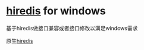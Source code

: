 # [hiredis](https://github.com/redis/hiredis) for windows

基于hiredis做接口兼容或者接口修改以满足windows需求

原生[hiredis](https://github.com/redis/hiredis) 
